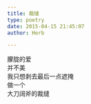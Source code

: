 ```yaml
---  
title: 裁缝  
type: poetry  
date: 2015-04-15 21:45:07  
author: Herb  

---  
```

朦胧的爱  
并不美  
我只想剥去最后一点遮掩  
做一个  
大刀阔斧的裁缝